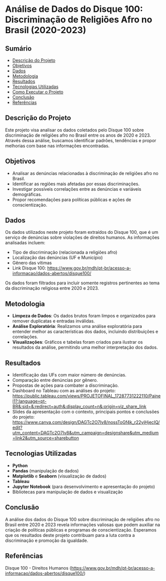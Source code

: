 # Análise de Dados do Disque 100: Discriminação de Religiões Afro no Brasil (2020-2023)

## Sumário
- [Descrição do Projeto](#descrição-do-projeto)
- [Objetivos](#objetivos)
- [Dados](#dados)
- [Metodologia](#metodologia)
- [Resultados](#resultados)
- [Tecnologias Utilizadas](#tecnologias-utilizadas)
- [Como Executar o Projeto](#como-executar-o-projeto)
- [Conclusão](#conclusão)
- [Referências](#referências)

## Descrição do Projeto
Este projeto visa analisar os dados coletados pelo Disque 100 sobre discriminação de religiões afro no Brasil entre os anos de 2020 e 2023. Através dessa análise, buscamos identificar padrões, tendências e propor melhorias com base nas informações encontradas.

## Objetivos
- Analisar as denúncias relacionadas à discriminação de religiões afro no Brasil.
- Identificar as regiões mais afetadas por essas discriminações.
- Investigar possíveis correlações entre as denúncias e variáveis demográficas.
- Propor recomendações para políticas públicas e ações de conscientização.

## Dados
Os dados utilizados neste projeto foram extraídos do Disque 100, que é um serviço de denúncias sobre violações de direitos humanos. As informações analisadas incluem:
- Tipo de discriminação (relacionada a religiões afro)
- Localização das denúncias (UF e Município)
- Gênero das vítimas
- Link Disque 100: https://www.gov.br/mdh/pt-br/acesso-a-informacao/dados-abertos/disque100/

Os dados foram filtrados para incluir somente registros pertinentes ao tema da discriminação religiosa entre 2020 e 2023.

## Metodologia
- **Limpeza de Dados**: Os dados brutos foram limpos e organizados para remover duplicatas e entradas inválidas.
- **Análise Exploratória**: Realizamos uma análise exploratória para entender melhor as características dos dados, incluindo distribuições e correlações.
- **Visualizações**: Gráficos e tabelas foram criados para ilustrar os resultados da análise, permitindo uma melhor interpretação dos dados.

## Resultados
- Identificação das UFs com maior número de denúncias.
- Comparação entre denúncias por gênero.
- Propostas de ações para combater a discriminação.
- Dashboard no Tableau com as análises do projeto: https://public.tableau.com/views/PROJETOFINAL_17287731222110/Painel1?:language=pt-BR&:sid=&:redirect=auth&:display_count=n&:origin=viz_share_link
- Slides da apresentação com o contexto, principais pontos e conclusões do projeto: https://www.canva.com/design/DAGTc2O7Iv8/nossToGf4k_r22yjHjecIQ/edit?utm_content=DAGTc2O7Iv8&utm_campaign=designshare&utm_medium=link2&utm_source=sharebutton

## Tecnologias Utilizadas
- **Python**
- **Pandas** (manipulação de dados)
- **Matplotlib** e **Seaborn** (visualização de dados)
- **Tableau**
- **Jupyter Notebook** (para desenvolvimento e apresentação do projeto)
- Bibliotecas para manipulação de dados e visualização

## Conclusão
A análise dos dados do Disque 100 sobre discriminação de religiões afro no Brasil entre 2020 e 2023 revela informações valiosas que podem auxiliar na criação de políticas públicas e programas de conscientização. Esperamos que os resultados deste projeto contribuam para a luta contra a discriminação e promoção da igualdade.

## Referências
Disque 100 - Direitos Humanos (https://www.gov.br/mdh/pt-br/acesso-a-informacao/dados-abertos/disque100/)

